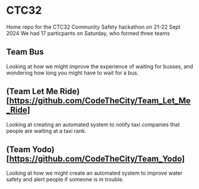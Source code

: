# CTC32
Home repo for the CTC32 Community Safety hackathon on 21-22 Sept 2024
We had 17 particpants on Saturday, who formed three teams

## Team Bus
Looking at how we might improve the experience of waiting for busses, and wondering how long you might have to wait for a bus.

## (Team Let Me Ride)[https://github.com/CodeTheCity/Team_Let_Me_Ride]
Looking at creating an automated system to notify taxi companies that people are waiting at a taxi rank.

## (Team Yodo)[https://github.com/CodeTheCity/Team_Yodo]
Looking at how we might create an automated system to improve water safety and alert people if someone is in trouble.

